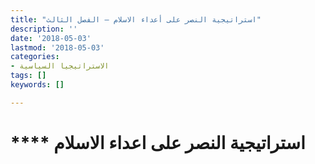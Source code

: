 ```yaml
---
title: "استراتيجية النصر على أعداء الاسلام – الفصل الثالث"
description: ''
date: '2018-05-03'
lastmod: '2018-05-03'
categories:
- الاستراتيجيا السياسية
tags: []
keywords: []

---
```

# **** **استراتيجية النصر** على اعداء الاسلام

###